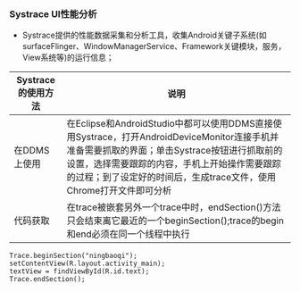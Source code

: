 ### Systrace UI性能分析
+ Systrace提供的性能数据采集和分析工具，收集Android关键子系统(如surfaceFlinger、WindowManagerService、Framework关键模块，服务，View系统等)的运行信息；

|Systrace的使用方法|说明|
|------|------|
|在DDMS上使用|在Eclipse和AndroidStudio中都可以使用DDMS直接使用Systrace，打开AndroidDeviceMonitor连接手机并准备需要抓取的界面；单击Systrace按钮进行抓取前的设置，选择需要跟踪的内容，手机上开始操作需要跟踪的过程；到了设定好的时间后，生成trace文件，使用Chrome打开文件即可分析|
|代码获取|在trace被嵌套另外一个trace中时，endSection()方法只会结束离它最近的一个beginSection();trace的begin和end必须在同一个线程中执行|

```
Trace.beginSection("ningbaoqi");
setContentView(R.layout.activity_main);
textView = findViewById(R.id.text);
Trace.endSection();
```
